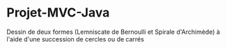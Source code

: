 # Projet-MVC-Java
Dessin de deux formes (Lemniscate de Bernoulli et Spirale d'Archimède) à l'aide d'une succession de cercles ou de carrés
